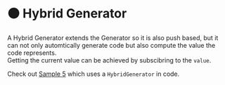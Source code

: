 # ⚫️ Hybrid Generator

A Hybrid Generator extends the Generator so it is also push based, but it can not only automtically generate code but also compute the value the code represents.  
Getting the current value can be achieved by subscibring to the `value`.


Check out [Sample 5](../samples/sample-5.md) which uses a `HybridGenerator` in code.